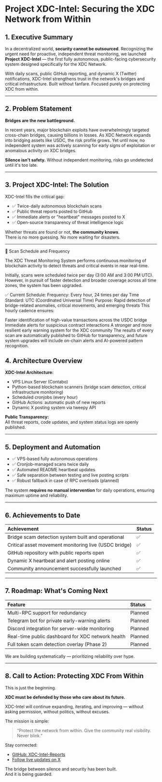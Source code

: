 # Project XDC-Intel: Securing the XDC Network from Within

## 1. Executive Summary

In a decentralized world, **security cannot be outsourced**. Recognizing the urgent need for proactive, independent threat monitoring, we launched **Project XDC-Intel** — the first fully autonomous, public-facing cybersecurity system designed specifically for the XDC Network.

With daily  scans, public GitHub reporting, and dynamic X (Twitter) notifications, XDC-Intel strengthens trust in the network's bridges and critical infrastructure. Built without fanfare. Focused purely on protecting XDC from within.

---

## 2. Problem Statement

**Bridges are the new battleground.**

In recent years, major blockchain exploits have overwhelmingly targeted cross-chain bridges, causing billions in losses. As XDC Network expands into bridging assets like USDC, the risk profile grows. Yet until now, no independent system was actively scanning for early signs of exploitation or anomalous activity on XDC bridges.

**Silence isn't safety.** Without independent monitoring, risks go undetected until it's too late.

---

## 3. Project XDC-Intel: The Solution

XDC-Intel fills the critical gap:

- ✅ Twice-daily autonomous blockchain scans
- ✅ Public threat reports posted to GitHub
- ✅ Immediate alerts or "heartbeat" messages posted to X
- ✅ Open-source transparency of threat intelligence logic

Whether threats are found or not, **the community knows**.  
There is no more guessing. No more waiting for disasters.

---
📡 Scan Schedule and Frequency

The XDC Threat Monitoring System performs continuous monitoring of blockchain activity to detect threats and critical events in near real-time.

Initially, scans were scheduled twice per day (3:00 AM and 3:00 PM UTC). However, in pursuit of faster detection and broader coverage across all time zones, the system has been upgraded.

✅ Current Schedule:
Frequency: Every hour, 24 times per day
Time Standard: UTC (Coordinated Universal Time)
Purpose: Rapid detection of bridge-related anomalies, critical movements, and emerging threats
This hourly cadence ensures:

Faster identification of high-value transactions across the USDC bridge
Immediate alerts for suspicious contract interactions
A stronger and more resilient early warning system for the XDC community
The results of every scan are automatically published to GitHub for transparency, and future system upgrades will include on-chain alerts and AI-powered pattern recognition.

## 4. Architecture Overview

**XDC-Intel Architecture:**

- VPS Linux Server (Contabo)
- Python-based blockchain scanners (bridge scam detection, critical infrastructure monitoring)
- Scheduled cronjobs (every hour)
- GitHub Actions: automatic push of new reports
- Dynamic X posting system via tweepy API

**Public Transparency:**  
All threat reports, code updates, and system status logs are openly published.

---

## 5. Deployment and Automation

- ✅ VPS-based fully autonomous operations
- ✅ Cronjob-managed scans twice daily
- ✅ Automated README heartbeat updates
- ✅ Safe separation between testing and live posting scripts
- ✅ Robust fallback in case of RPC overloads (planned)

The system **requires no manual intervention** for daily operations, ensuring maximum uptime and reliability.

---

## 6. Achievements to Date

| Achievement | Status |
|:---|:---|
| Bridge scam detection system built and operational | ✅ |
| Critical asset movement monitoring live (USDC bridge) | ✅ |
| GitHub repository with public reports open | ✅ |
| Dynamic X heartbeat and alert posting online | ✅ |
| Community announcement successfully launched | ✅ |

---

## 7. Roadmap: What's Coming Next

| Feature | Status |
|:---|:---|
| Multi-RPC support for redundancy | Planned |
| Telegram bot for private early-warning alerts | Planned |
| Discord integration for server-wide monitoring | Planned |
| Real-time public dashboard for XDC network health | Planned |
| Full token scam detection overlay (Phase 2) | Planned |

We are building systematically — prioritizing reliability over hype.

---

## 8. Call to Action: Protecting XDC From Within

This is just the beginning. 

**XDC must be defended by those who care about its future.**

XDC-Intel will continue expanding, iterating, and improving — without asking permission, without politics, without excuses.

The mission is simple:

> “Protect the network from within. Give the community real visibility. Never blink.”

Stay connected:  
- [GitHub: XDC-Intel-Reports](https://github.com/MrBlockchain22/xdc-intel-reports)
- [Follow live updates on X](https://twitter.com/youraccount)

The bridge between silence and security has been built.  
And it is being guarded.

